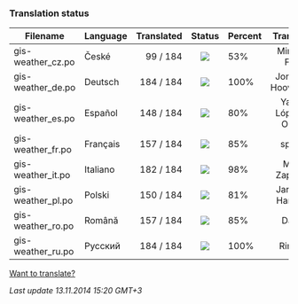 ### **Translation status**

Filename | Language | Translated | Status | Percent | Translator
| ------------- | ------------- | ------------: | :-----------: | :------------- | :-------------: |
| gis-weather_cz.po| České | 99 / 184 | ![](https://dl.dropboxusercontent.com/u/99404329/bars/53.png) | 53% | Miroslav Fótyi |
| gis-weather_de.po| Deutsch | 184 / 184 | ![](https://dl.dropboxusercontent.com/u/99404329/bars/100.png) | 100% | Jonathan Hooverman |
| gis-weather_es.po| Español | 148 / 184 | ![](https://dl.dropboxusercontent.com/u/99404329/bars/80.png) | 80% | Yasser López de Olmos |
| gis-weather_fr.po| Français | 157 / 184 | ![](https://dl.dropboxusercontent.com/u/99404329/bars/85.png) | 85% | spyder |
| gis-weather_it.po| Italiano | 182 / 184 | ![](https://dl.dropboxusercontent.com/u/99404329/bars/98.png) | 98% | Mirko Zappitelli |
| gis-weather_pl.po| Polski | 150 / 184 | ![](https://dl.dropboxusercontent.com/u/99404329/bars/81.png) | 81% | Jarosław Harasiuk |
| gis-weather_ro.po| Română | 157 / 184 | ![](https://dl.dropboxusercontent.com/u/99404329/bars/85.png) | 85% | Daniel |
| gis-weather_ru.po| Русский | 184 / 184 | ![](https://dl.dropboxusercontent.com/u/99404329/bars/100.png) | 100% | RingOV |

[Want to translate?](https://github.com/RingOV/gis-weather/wiki/Want-to-translate%3F)

_Last update 13.11.2014 15:20 GMT+3_
